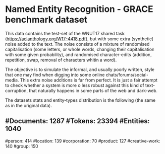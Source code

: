 # Named Entity Recognition - GRACE benchmark dataset

This data contains the test-set of the WNUT17 shared task (https://aclanthology.org/W17-4418.pdf), but with some extra (synthetic) noise added to the text.
The noise consists of a mixture of randomised capitalisation (some letters, or whole words, changing their capitalisation with some given probability), and randomised character-edits (addition, repetition, swap, removal of characters whitin a word).

The objective is to simulate the informal, and usually poorly written, style that one may find when digging into some online chats/forums/social-media.
This extra noise additions is far from perfect. It is just a fair attempt to check whether a system is more o less robust against this kind of text-corruption, that naturally happens in some parts of the web and dark-web.

The datasets stats and entity-types distribution is the following (the same as in the original data).

#Documents: 1287
#Tokens:    23394
#Entities:  1040
-----
  #person:        414
  #location:      139
  #corporation:   70
  #product:       127
  #creative-work: 140
  #group:         150
